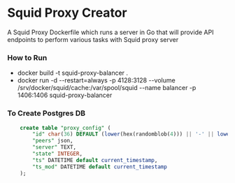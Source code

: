 # Squid Proxy Creator

A Squid Proxy Dockerfile which runs a server in Go that will provide API endpoints to perform various tasks with Squid proxy server

### How to Run 
- docker build -t squid-proxy-balancer .
- docker run -d --restart=always -p 4128:3128 --volume /srv/docker/squid/cache:/var/spool/squid --name balancer -p 1406:1406 squid-proxy-balancer

### To Create Postgres DB

```sql
    create table "proxy_config" (
        "id" char(36) DEFAULT (lower(hex(randomblob(4))) || '-' || lower(hex(randomblob(2))) || '-4' || substr(lower(hex(randomblob(2))),2) || '-' || substr('89ab',abs(random()) % 4 + 1, 1) || substr(lower(hex(randomblob(2))),2) || '-' || lower(hex(randomblob(6)))) NOT NULL PRIMARY KEY, 
        "peers" json,
        "server" TEXT,
        "state" INTEGER,
        "ts" DATETIME default current_timestamp,
        "ts_mod" DATETIME default current_timestamp
    );
```

